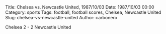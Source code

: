 Title: Chelsea vs. Newcastle United, 1987/10/03
Date: 1987/10/03 00:00
Category: sports
Tags: football, football scores, Chelsea, Newcastle United
Slug: chelsea-vs-newcastle-united
Author: carbonero


Chelsea 2 - 2 Newcastle United
